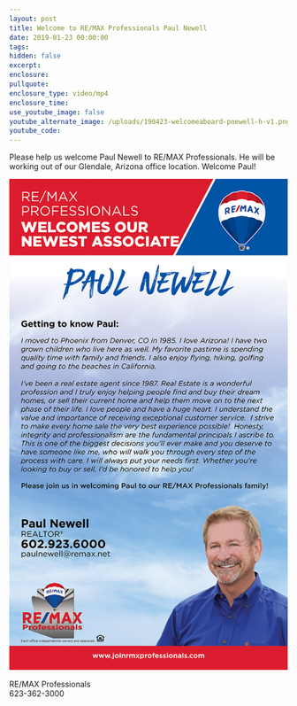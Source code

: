 ```yaml
---
layout: post
title: Welcome to RE/MAX Professionals Paul Newell
date: 2019-01-23 00:00:00
tags:
hidden: false
excerpt:
enclosure:
pullquote:
enclosure_type: video/mp4
enclosure_time:
use_youtube_image: false
youtube_alternate_image: /uploads/190423-welcomeaboard-pnewell-h-v1.png
youtube_code:
---
```


Please help us welcome Paul Newell to RE/MAX Professionals. He will be working out of our Glendale, Arizona office location. Welcome Paul\!

![](/uploads/190423-welcomeaboard-pnewell-h-v1.png)

RE/MAX Professionals<br>623-362-3000
